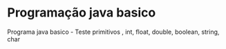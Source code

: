 # Programação java basico
 Programa java basico - Teste primitivos , int, float, double, boolean, string, char
